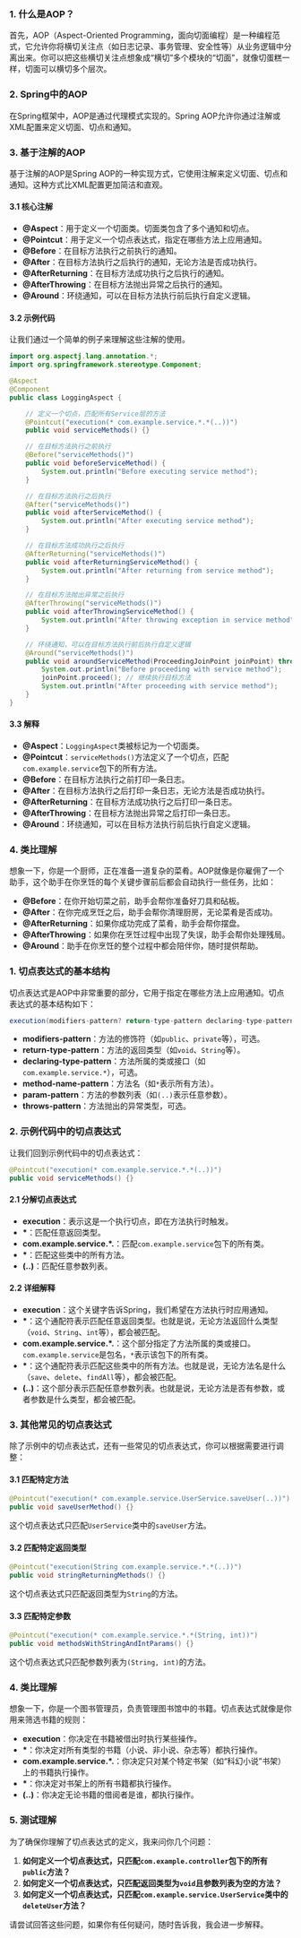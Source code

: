 

### 1. 什么是AOP？

首先，AOP（Aspect-Oriented Programming，面向切面编程）是一种编程范式，它允许你将横切关注点（如日志记录、事务管理、安全性等）从业务逻辑中分离出来。你可以把这些横切关注点想象成“横切”多个模块的“切面”，就像切蛋糕一样，切面可以横切多个层次。

### 2. Spring中的AOP

在Spring框架中，AOP是通过代理模式实现的。Spring AOP允许你通过注解或XML配置来定义切面、切点和通知。

### 3. 基于注解的AOP

基于注解的AOP是Spring AOP的一种实现方式，它使用注解来定义切面、切点和通知。这种方式比XML配置更加简洁和直观。

#### 3.1 核心注解

- **@Aspect**：用于定义一个切面类。切面类包含了多个通知和切点。
- **@Pointcut**：用于定义一个切点表达式，指定在哪些方法上应用通知。
- **@Before**：在目标方法执行之前执行的通知。
- **@After**：在目标方法执行之后执行的通知，无论方法是否成功执行。
- **@AfterReturning**：在目标方法成功执行之后执行的通知。
- **@AfterThrowing**：在目标方法抛出异常之后执行的通知。
- **@Around**：环绕通知，可以在目标方法执行前后执行自定义逻辑。

#### 3.2 示例代码

让我们通过一个简单的例子来理解这些注解的使用。

```java
import org.aspectj.lang.annotation.*;
import org.springframework.stereotype.Component;

@Aspect
@Component
public class LoggingAspect {

    // 定义一个切点，匹配所有Service层的方法
    @Pointcut("execution(* com.example.service.*.*(..))")
    public void serviceMethods() {}

    // 在目标方法执行之前执行
    @Before("serviceMethods()")
    public void beforeServiceMethod() {
        System.out.println("Before executing service method");
    }

    // 在目标方法执行之后执行
    @After("serviceMethods()")
    public void afterServiceMethod() {
        System.out.println("After executing service method");
    }

    // 在目标方法成功执行之后执行
    @AfterReturning("serviceMethods()")
    public void afterReturningServiceMethod() {
        System.out.println("After returning from service method");
    }

    // 在目标方法抛出异常之后执行
    @AfterThrowing("serviceMethods()")
    public void afterThrowingServiceMethod() {
        System.out.println("After throwing exception in service method");
    }

    // 环绕通知，可以在目标方法执行前后执行自定义逻辑
    @Around("serviceMethods()")
    public void aroundServiceMethod(ProceedingJoinPoint joinPoint) throws Throwable {
        System.out.println("Before proceeding with service method");
        joinPoint.proceed(); // 继续执行目标方法
        System.out.println("After proceeding with service method");
    }
}
```

#### 3.3 解释

- **@Aspect**：`LoggingAspect`类被标记为一个切面类。
- **@Pointcut**：`serviceMethods()`方法定义了一个切点，匹配`com.example.service`包下的所有方法。
- **@Before**：在目标方法执行之前打印一条日志。
- **@After**：在目标方法执行之后打印一条日志，无论方法是否成功执行。
- **@AfterReturning**：在目标方法成功执行之后打印一条日志。
- **@AfterThrowing**：在目标方法抛出异常之后打印一条日志。
- **@Around**：环绕通知，可以在目标方法执行前后执行自定义逻辑。

### 4. 类比理解

想象一下，你是一个厨师，正在准备一道复杂的菜肴。AOP就像是你雇佣了一个助手，这个助手在你烹饪的每个关键步骤前后都会自动执行一些任务，比如：

- **@Before**：在你开始切菜之前，助手会帮你准备好刀具和砧板。
- **@After**：在你完成烹饪之后，助手会帮你清理厨房，无论菜肴是否成功。
- **@AfterReturning**：如果你成功完成了菜肴，助手会帮你摆盘。
- **@AfterThrowing**：如果你在烹饪过程中出现了失误，助手会帮你处理残局。
- **@Around**：助手在你烹饪的整个过程中都会陪伴你，随时提供帮助。




### 1. 切点表达式的基本结构

切点表达式是AOP中非常重要的部分，它用于指定在哪些方法上应用通知。切点表达式的基本结构如下：

```java
execution(modifiers-pattern? return-type-pattern declaring-type-pattern? method-name-pattern(param-pattern) throws-pattern?)
```

- **modifiers-pattern**：方法的修饰符（如`public`、`private`等），可选。
- **return-type-pattern**：方法的返回类型（如`void`、`String`等）。
- **declaring-type-pattern**：方法所属的类或接口（如`com.example.service.*`），可选。
- **method-name-pattern**：方法名（如`*`表示所有方法）。
- **param-pattern**：方法的参数列表（如`(..)`表示任意参数）。
- **throws-pattern**：方法抛出的异常类型，可选。

### 2. 示例代码中的切点表达式

让我们回到示例代码中的切点表达式：

```java
@Pointcut("execution(* com.example.service.*.*(..))")
public void serviceMethods() {}
```

#### 2.1 分解切点表达式

- **execution**：表示这是一个执行切点，即在方法执行时触发。
- **\***：匹配任意返回类型。
- **com.example.service.*.**：匹配`com.example.service`包下的所有类。
- **\***：匹配这些类中的所有方法。
- **(..)**：匹配任意参数列表。

#### 2.2 详细解释

- **execution**：这个关键字告诉Spring，我们希望在方法执行时应用通知。
- **\***：这个通配符表示匹配任意返回类型。也就是说，无论方法返回什么类型（`void`、`String`、`int`等），都会被匹配。
- **com.example.service.*.**：这个部分指定了方法所属的类或接口。`com.example.service`是包名，`*`表示该包下的所有类。
- **\***：这个通配符表示匹配这些类中的所有方法。也就是说，无论方法名是什么（`save`、`delete`、`findAll`等），都会被匹配。
- **(..)**：这个部分表示匹配任意参数列表。也就是说，无论方法是否有参数，或者参数是什么类型，都会被匹配。

### 3. 其他常见的切点表达式

除了示例中的切点表达式，还有一些常见的切点表达式，你可以根据需要进行调整：

#### 3.1 匹配特定方法

```java
@Pointcut("execution(* com.example.service.UserService.saveUser(..))")
public void saveUserMethod() {}
```

这个切点表达式只匹配`UserService`类中的`saveUser`方法。

#### 3.2 匹配特定返回类型

```java
@Pointcut("execution(String com.example.service.*.*(..))")
public void stringReturningMethods() {}
```

这个切点表达式只匹配返回类型为`String`的方法。

#### 3.3 匹配特定参数

```java
@Pointcut("execution(* com.example.service.*.*(String, int))")
public void methodsWithStringAndIntParams() {}
```

这个切点表达式只匹配参数列表为`(String, int)`的方法。

### 4. 类比理解

想象一下，你是一个图书管理员，负责管理图书馆中的书籍。切点表达式就像是你用来筛选书籍的规则：

- **execution**：你决定在书籍被借出时执行某些操作。
- **\***：你决定对所有类型的书籍（小说、非小说、杂志等）都执行操作。
- **com.example.service.*.**：你决定只对某个特定书架（如“科幻小说”书架）上的书籍执行操作。
- **\***：你决定对书架上的所有书籍都执行操作。
- **(..)**：你决定无论书籍的借阅者是谁，都执行操作。

### 5. 测试理解

为了确保你理解了切点表达式的定义，我来问你几个问题：

1. **如何定义一个切点表达式，只匹配`com.example.controller`包下的所有`public`方法？**
2. **如何定义一个切点表达式，只匹配返回类型为`void`且参数列表为空的方法？**
3. **如何定义一个切点表达式，只匹配`com.example.service.UserService`类中的`deleteUser`方法？**

请尝试回答这些问题，如果你有任何疑问，随时告诉我，我会进一步解释。

